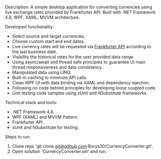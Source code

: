 Description: 
A simple desktop application for converting currencies using live exchange rates provided by Frankfurter API. 
Built with .NET Framework 4.8, WPF, XAML, MVVM architecture. 


Developed functionality: 
- Select source and target currencies. 
- Choose custom start and end dates. 
- Live currency rates will be requested via [Frankfurter API](https://www.frankfurter.app/) according to the last business date. 
- Visibility the historical rates for the user provided data range. 
- Using async/await and thread safe principles to guarantee UI main thread responsiveness and data consistency. 
- Manipulated data using LINQ. 
- Built-in caching to minimize API calls. 
- Clean WPF UI with data binding via XAML and dependency injection. 
- Following no code behind principles for developing loose coupled code. 
- Unit testing code samples using xUnit and NSubstitute frameworks. 


Technical stack and tools: 
- .NET Framework 4.8. 
- WPF (XAML) and MVVM Pattern. 
- Frankfurter API. 
- xUnit and NSubstitute for testing. 


Steps to run: 
1. Clone repo 'git clone git@github.com:Borys30/CurrencyConverter.git'. 
2. Open solution 'CurrencyConverter.sln' and run. 